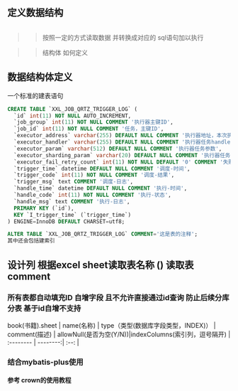 

## 定义数据结构
```java

```
>> 按照一定的方式读取数据 并转换成对应的 sql语句加以执行

>> 结构体 如何定义


## 数据结构体定义

一个标准的建表语句
```sql
CREATE TABLE `XXL_JOB_QRTZ_TRIGGER_LOG` (
  `id` int(11) NOT NULL AUTO_INCREMENT,
  `job_group` int(11) NOT NULL COMMENT '执行器主键ID',
  `job_id` int(11) NOT NULL COMMENT '任务，主键ID',
  `executor_address` varchar(255) DEFAULT NULL COMMENT '执行器地址，本次执行的地址',
  `executor_handler` varchar(255) DEFAULT NULL COMMENT '执行器任务handler',
  `executor_param` varchar(512) DEFAULT NULL COMMENT '执行器任务参数',
  `executor_sharding_param` varchar(20) DEFAULT NULL COMMENT '执行器任务分片参数，格式如 1/2',
  `executor_fail_retry_count` int(11) NOT NULL DEFAULT '0' COMMENT '失败重试次数',
  `trigger_time` datetime DEFAULT NULL COMMENT '调度-时间',
  `trigger_code` int(11) NOT NULL COMMENT '调度-结果',
  `trigger_msg` text COMMENT '调度-日志',
  `handle_time` datetime DEFAULT NULL COMMENT '执行-时间',
  `handle_code` int(11) NOT NULL COMMENT '执行-状态',
  `handle_msg` text COMMENT '执行-日志',
  PRIMARY KEY (`id`),
  KEY `I_trigger_time` (`trigger_time`)
) ENGINE=InnoDB DEFAULT CHARSET=utf8;

ALTER TABLE `XXL_JOB_QRTZ_TRIGGER_LOG` COMMENT='这是表的注释';
其中还会包括建索引
```


## 设计列 根据excel sheet读取表名称 () 读取表comment

### 所有表都自动填充ID 自增字段 且不允许直接通过id查询 防止后续分库分表 基于id自增不支持

book(书籍).sheet
| name(名称) | type（类型(数据库字段类型，INDEX)） | comment(描述)  | allowNull(是否为空(Y/N))|indexColumns(索引列，逗号隔开)
| :-------- | --------:| :--: |


### 结合mybatis-plus使用 
#### 参考 crown的使用教程

